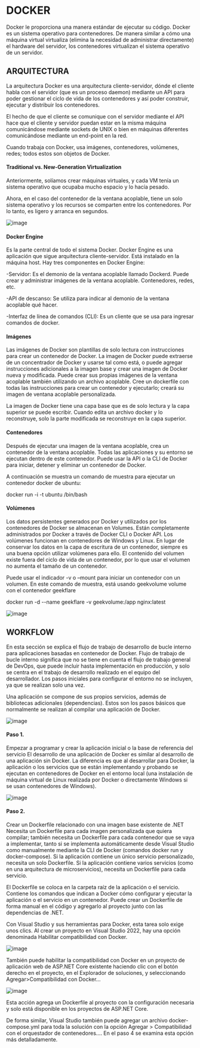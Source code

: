 # DOCKER
Docker le proporciona una manera estándar de ejecutar su código. Docker es un sistema operativo para contenedores. De manera similar a cómo una máquina virtual virtualiza (elimina la necesidad de administrar directamente) el hardware del servidor, los contenedores virtualizan el sistema operativo de un servidor.

## ARQUITECTURA
La arquitectura Docker es una arquitectura cliente-servidor, dónde el cliente habla con el servidor (que es un proceso daemon) mediante un API para poder gestionar el ciclo de vida de los contenedores y así poder construir, ejecutar y distribuir los contenedores.

El hecho de que el cliente se comunique con el servidor mediante el API hace que el cliente y servidor puedan estar en la misma máquina comunicándose mediante sockets de UNIX o bien en máquinas diferentes comunicándose mediante un end-point en la red.

Cuando trabaja con Docker, usa imágenes, contenedores, volúmenes, redes; todos estos son objetos de Docker.

#### Traditional vs. New-Generation Virtualization

Anteriormente, solíamos crear máquinas virtuales, y cada VM tenía un sistema operativo que ocupaba mucho espacio y lo hacía pesado.

Ahora, en el caso del contenedor de la ventana acoplable, tiene un solo sistema operativo y los recursos se comparten entre los contenedores. Por lo tanto, es ligero y arranca en segundos.

![image](https://user-images.githubusercontent.com/101889445/188665474-585b244a-534b-4e88-b708-7a1cc65e02e0.png)

#### Docker Engine
Es la parte central de todo el sistema Docker. Docker Engine es una aplicación que sigue arquitectura cliente-servidor. Está instalado en la máquina host. Hay tres componentes en Docker Engine:

-Servidor: Es el demonio de la ventana acoplable llamado Dockerd. Puede crear y administrar imágenes de la ventana acoplable. Contenedores, redes, etc.

-API de descanso: Se utiliza para indicar al demonio de la ventana acoplable qué hacer.

-Interfaz de línea de comandos (CLI): Es un cliente que se usa para ingresar comandos de docker.

#### Imágenes
Las imágenes de Docker son plantillas de solo lectura con instrucciones para crear un contenedor de Docker. La imagen de Docker puede extraerse de un concentrador de Docker y usarse tal como está, o puede agregar instrucciones adicionales a la imagen base y crear una imagen de Docker nueva y modificada. Puede crear sus propias imágenes de la ventana acoplable también utilizando un archivo acoplable. Cree un dockerfile con todas las instrucciones para crear un contenedor y ejecutarlo; creará su imagen de ventana acoplable personalizada.

La imagen de Docker tiene una capa base que es de solo lectura y la capa superior se puede escribir. Cuando edita un archivo docker y lo reconstruye, solo la parte modificada se reconstruye en la capa superior.

#### Contenedores
Después de ejecutar una imagen de la ventana acoplable, crea un contenedor de la ventana acoplable. Todas las aplicaciones y su entorno se ejecutan dentro de este contenedor. Puede usar la API o la CLI de Docker para iniciar, detener y eliminar un contenedor de Docker.

A continuación se muestra un comando de muestra para ejecutar un contenedor docker de ubuntu:

docker run -i -t ubuntu /bin/bash

#### Volúmenes
Los datos persistentes generados por Docker y utilizados por los contenedores de Docker se almacenan en Volumes. Están completamente administrados por Docker a través de Docker CLI o Docker API. Los volúmenes funcionan en contenedores de Windows y Linux. En lugar de conservar los datos en la capa de escritura de un contenedor, siempre es una buena opción utilizar volúmenes para ello. El contenido del volumen existe fuera del ciclo de vida de un contenedor, por lo que usar el volumen no aumenta el tamaño de un contenedor.

Puede usar el indicador -v o –mount para iniciar un contenedor con un volumen. En este comando de muestra, está usando geekvolume volume con el contenedor geekflare

docker run -d --name geekflare  -v geekvolume:/app nginx:latest

![image](https://user-images.githubusercontent.com/101889445/188667211-163fe4d7-0496-42fd-8e3e-d74ca763b2e7.png)


## WORKFLOW
En esta sección se explica el flujo de trabajo de desarrollo de bucle interno para aplicaciones basadas en contenedor de Docker. Flujo de trabajo de bucle interno significa que no se tiene en cuenta el flujo de trabajo general de DevOps, que puede incluir hasta implementación en producción, y solo se centra en el trabajo de desarrollo realizado en el equipo del desarrollador. Los pasos iniciales para configurar el entorno no se incluyen, ya que se realizan solo una vez.

Una aplicación se compone de sus propios servicios, además de bibliotecas adicionales (dependencias). Estos son los pasos básicos que normalmente se realizan al compilar una aplicación de Docker.

![image](https://user-images.githubusercontent.com/101889445/188684517-36ce70ce-2d97-462e-82cf-6198c85fef11.png)

#### Paso 1. 
Empezar a programar y crear la aplicación inicial o la base de referencia del servicio
El desarrollo de una aplicación de Docker es similar al desarrollo de una aplicación sin Docker. La diferencia es que al desarrollar para Docker, la aplicación o los servicios que se están implementando y probando se ejecutan en contenedores de Docker en el entorno local (una instalación de máquina virtual de Linux realizada por Docker o directamente Windows si se usan contenedores de Windows).


![image](https://user-images.githubusercontent.com/101889445/188683860-7f2fa2e5-7cec-4db8-9a13-33e9e706776a.png)

#### Paso 2. 
Crear un Dockerfile relacionado con una imagen base existente de .NET
Necesita un Dockerfile para cada imagen personalizada que quiera compilar; también necesita un Dockerfile para cada contenedor que se vaya a implementar, tanto si se implementa automáticamente desde Visual Studio como manualmente mediante la CLI de Docker (comandos docker run y docker-compose). Si la aplicación contiene un único servicio personalizado, necesita un solo Dockerfile. Si la aplicación contiene varios servicios (como en una arquitectura de microservicios), necesita un Dockerfile para cada servicio.

El Dockerfile se coloca en la carpeta raíz de la aplicación o el servicio. Contiene los comandos que indican a Docker cómo configurar y ejecutar la aplicación o el servicio en un contenedor. Puede crear un Dockerfile de forma manual en el código y agregarlo al proyecto junto con las dependencias de .NET.

Con Visual Studio y sus herramientas para Docker, esta tarea solo exige unos clics. Al crear un proyecto en Visual Studio 2022, hay una opción denominada Habilitar compatibilidad con Docker.

![image](https://user-images.githubusercontent.com/101889445/188685229-6fa93af0-75a7-4b11-838d-3918fc0b6b09.png)

También puede habilitar la compatibilidad con Docker en un proyecto de aplicación web de ASP.NET Core existente haciendo clic con el botón derecho en el proyecto, en el Explorador de soluciones, y seleccionando Agregar>Compatibilidad con Docker...

![image](https://user-images.githubusercontent.com/101889445/188685501-de2390ce-0c09-4c1a-bd10-a35332e6719e.png)

Esta acción agrega un Dockerfile al proyecto con la configuración necesaria y solo está disponible en los proyectos de ASP.NET Core.

De forma similar, Visual Studio también puede agregar un archivo docker-compose.yml para toda la solución con la opción Agregar > Compatibilidad con el orquestador de contenedores.... En el paso 4 se examina esta opción más detalladamente.
